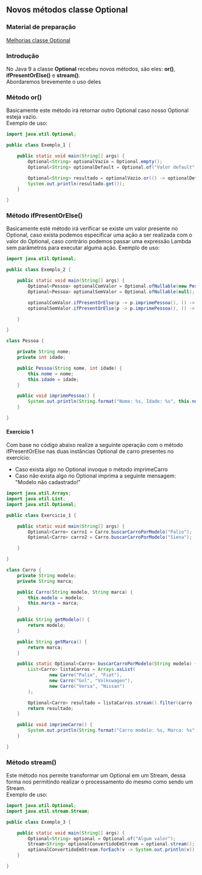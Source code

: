 ## Novos métodos classe Optional

### Material de preparação
[Melhorias classe Optional](https://www.baeldung.com/java-9-optional)

### Introdução
No Java 9 a classe **Optional** recebeu novos métodos, são eles: **or()**, **ifPresentOrElse()** e **stream()**.<br/>
Abordaremos brevemente o uso deles

### Método or()
Basicamente este método irá retornar outro Optional caso nosso Optional esteja vazio.<br/>
Exemplo de uso:
```java
import java.util.Optional;

public class Exemplo_1 {

    public static void main(String[] args) {
        Optional<String> optionalVazio = Optional.empty();
        Optional<String> optionalDefault = Optional.of("Valor default");

        Optional<String> resultado = optionalVazio.or(() -> optionalDefault);
        System.out.println(resultado.get());
    }

}
```


### Método ifPresentOrElse()
Basicamente esté método irá verificar se existe um valor presente no Optional, caso exista podemos especificar uma ação a ser realizada com o valor do Optional, 
caso contrário podemos passar uma expressão Lambda sem parâmetros para executar alguma ação. 
Exemplo de uso:
```java
import java.util.Optional;

public class Exemplo_2 {

    public static void main(String[] args) {
        Optional<Pessoa> optionalComValor = Optional.ofNullable(new Pessoa("João", 30));
        Optional<Pessoa> optionalSemValor = Optional.ofNullable(null);

        optionalComValor.ifPresentOrElse(p -> p.imprimePessoa(), () -> System.out.println("Este Optional de Pessoa está vazio"));
        optionalSemValor.ifPresentOrElse(p -> p.imprimePessoa(), () -> System.out.println("Este Optional de Pessoa está vazio"));

    }

}

class Pessoa {

    private String nome;
    private int idade;

    public Pessoa(String nome, int idade) {
        this.nome = nome;
        this.idade = idade;
    }

    public void imprimePessoa() {
        System.out.println(String.format("Nome: %s, Idade: %s", this.nome, this.idade));
    }

}
```

#### Exercício 1
Com base no código abaixo realize a seguinte operação com o método ifPresentOrElse nas duas instâncias Optional de carro presentes no exercício:
 * Caso exista algo no Optional invoque o método imprimeCarro
 * Caso não exista algo no Optional imprima a seguinte mensagem: "Modelo não cadastrado!"
```java
import java.util.Arrays;
import java.util.List;
import java.util.Optional;

public class Exercicio_1 {

    public static void main(String[] args) {
        Optional<Carro> carro1 = Carro.buscarCarroPorModelo("Palio");
        Optional<Carro> carro2 = Carro.buscarCarroPorModelo("Siena");

    }

}

class Carro {
    private String modelo;
    private String marca;

    public Carro(String modelo, String marca) {
        this.modelo = modelo;
        this.marca = marca;
    }

    public String getModelo() {
        return modelo;
    }

    public String getMarca() {
        return marca;
    }

    public static Optional<Carro> buscarCarroPorModelo(String modelo) {
        List<Carro> listaCarros = Arrays.asList(
                new Carro("Palio", "Fiat"),
                new Carro("Gol", "Volkswagen"),
                new Carro("Versa", "Nissan")
        );

        Optional<Carro> resultado = listaCarros.stream().filter(carro -> carro.getModelo().equals(modelo)).findFirst();
        return resultado;
    }

    public void imprimeCarro() {
        System.out.println(String.format("Carro modelo: %s, Marca: %s", this.modelo, this.marca));
    }

}
```

### Método stream()
Este método nos permite transformar um Optional em um Stream, dessa forma nos permitindo realizar o processamento do mesmo como sendo um Stream.<br/>
Exemplo de uso:
```java
import java.util.Optional;
import java.util.stream.Stream;

public class Exemplo_3 {

    public static void main(String[] args) {
        Optional<String> optional = Optional.of("Algum valor");
        Stream<String> optionalConvertidoEmStream = optional.stream();
        optionalConvertidoEmStream.forEach(v -> System.out.println(v));
    }

}
```
